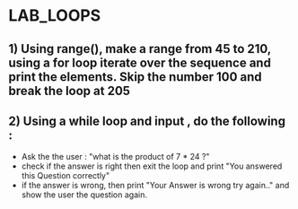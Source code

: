 # LAB_LOOPS

## 1) Using range(),  make a range from 45 to 210, using a for loop iterate over the sequence and print the elements. Skip the number 100 and break the loop at 205

## 2) Using a while loop and input , do the following :
- Ask the the user : "what is the product of 7 * 24 ?"
- check if the answer is right then exit the loop and print "You answered this Question correctly"
- if the answer is wrong, then print "Your Answer is wrong try again.." and show the user the question again.

